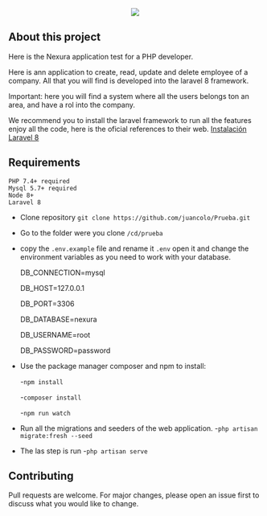 <p align="center"><a href="https://www.nexura.com" target="_blank"><img src="http://www.shareit.com.co/Portafolio/nexura%20logo.jpg"></a>
</p>
<p align="center">
</p>

## About this project

Here is the Nexura application test for a PHP developer.

Here is ann application to create, read, update and delete employee of a company. All that you will find is developed into the laravel 8
framework.

Important: here you will find a system where all the users belongs ton an area, and have a rol into the company.

We recommend you to install the laravel framework to run all the features enjoy all the code, here is the oficial
references to their web. [Instalación Laravel 8](https://laravel.com/docs/8.x/installation)

## Requirements
    PHP 7.4+ required
    Mysql 5.7+ required
    Node 8+
    Laravel 8


- Clone repository `git clone https://github.com/juancolo/Prueba.git`


- Go to the folder were you clone `/cd/prueba`


- copy the `.env.example` file and rename it `.env` open it and change the environment variables as you need to 
work with your database.

  DB_CONNECTION=mysql
  
  DB_HOST=127.0.0.1
  
  DB_PORT=3306
  
  DB_DATABASE=nexura
  
  DB_USERNAME=root
  
  DB_PASSWORD=password


- Use the package manager composer and npm to install:
  
    -`npm install`
  
    -`composer install`
  
    -`npm run watch`


- Run all the migrations and seeders of the web application.
    -`php artisan migrate:fresh --seed`
  

- The las step is run -`php artisan serve`


## Contributing
Pull requests are welcome. For major changes, please open an issue first to discuss what you would like to change.
